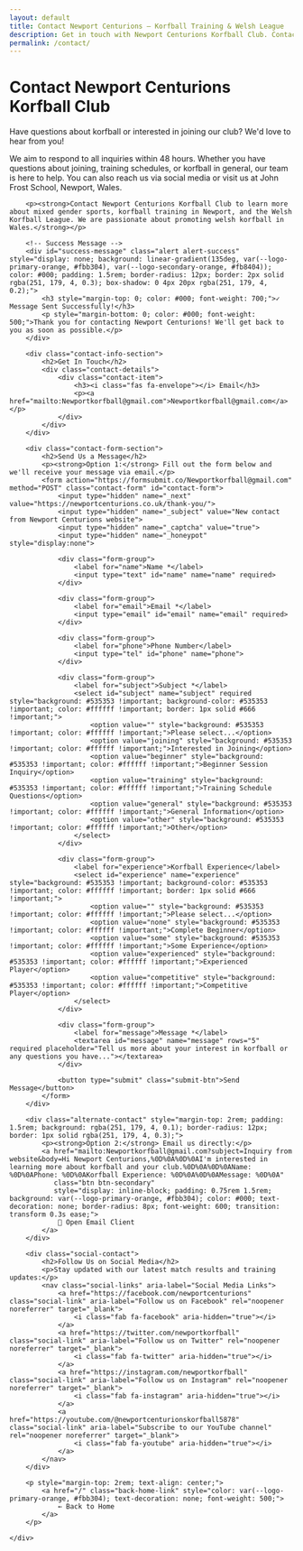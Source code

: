 ```yaml
---
layout: default
title: Contact Newport Centurions – Korfball Training & Welsh League
description: Get in touch with Newport Centurions Korfball Club. Contact us about training sessions, joining the club, or general inquiries.
permalink: /contact/
---
```


<div class="contact-page">
    <div class="content-block">
                        <div style="display:none;">
                            <h2>Quick Facts: Contact Newport Centurions</h2>
                            <ul>
                                <li><strong>Who:</strong> Newport Centurions Korfball Club – mixed gender sports team</li>
                                <li><strong>Where:</strong> John Frost School, Newport, Wales</li>
                                <li><strong>What:</strong> Korfball training sessions, Welsh Korfball League, beginners welcome</li>
                                <li><strong>Contact:</strong> Newportkorfball@gmail.com</li>
                            </ul>
                        </div>
        <h1>Contact Newport Centurions Korfball Club</h1>
        <p>Have questions about korfball or interested in joining our club? We'd love to hear from you!</p>
        <p>We aim to respond to all inquiries within 48 hours. Whether you have questions about joining, training schedules, or korfball in general, our team is here to help. You can also reach us via social media or visit us at John Frost School, Newport, Wales.</p>

        <p><strong>Contact Newport Centurions Korfball Club to learn more about mixed gender sports, korfball training in Newport, and the Welsh Korfball League. We are passionate about promoting welsh korfball in Wales.</strong></p>

        <!-- Success Message -->
        <div id="success-message" class="alert alert-success" style="display: none; background: linear-gradient(135deg, var(--logo-primary-orange, #fbb304), var(--logo-secondary-orange, #fb8404)); color: #000; padding: 1.5rem; border-radius: 12px; border: 2px solid rgba(251, 179, 4, 0.3); box-shadow: 0 4px 20px rgba(251, 179, 4, 0.2);">
            <h3 style="margin-top: 0; color: #000; font-weight: 700;">✓ Message Sent Successfully!</h3>
            <p style="margin-bottom: 0; color: #000; font-weight: 500;">Thank you for contacting Newport Centurions! We'll get back to you as soon as possible.</p>
        </div>

        <div class="contact-info-section">
            <h2>Get In Touch</h2>
            <div class="contact-details">
                <div class="contact-item">
                    <h3><i class="fas fa-envelope"></i> Email</h3>
                    <p><a href="mailto:Newportkorfball@gmail.com">Newportkorfball@gmail.com</a></p>
                </div>
            </div>
        </div>

        <div class="contact-form-section">
            <h2>Send Us a Message</h2>
            <p><strong>Option 1:</strong> Fill out the form below and we'll receive your message via email.</p>
            <form action="https://formsubmit.co/Newportkorfball@gmail.com" method="POST" class="contact-form" id="contact-form">
                <input type="hidden" name="_next" value="https://newportcenturions.co.uk/thank-you/">
                <input type="hidden" name="_subject" value="New contact from Newport Centurions website">
                <input type="hidden" name="_captcha" value="true">
                <input type="hidden" name="_honeypot" style="display:none">

                <div class="form-group">
                    <label for="name">Name *</label>
                    <input type="text" id="name" name="name" required>
                </div>

                <div class="form-group">
                    <label for="email">Email *</label>
                    <input type="email" id="email" name="email" required>
                </div>

                <div class="form-group">
                    <label for="phone">Phone Number</label>
                    <input type="tel" id="phone" name="phone">
                </div>

                <div class="form-group">
                    <label for="subject">Subject *</label>
                    <select id="subject" name="subject" required style="background: #535353 !important; background-color: #535353 !important; color: #ffffff !important; border: 1px solid #666 !important;">
                        <option value="" style="background: #535353 !important; color: #ffffff !important;">Please select...</option>
                        <option value="joining" style="background: #535353 !important; color: #ffffff !important;">Interested in Joining</option>
                        <option value="beginner" style="background: #535353 !important; color: #ffffff !important;">Beginner Session Inquiry</option>
                        <option value="training" style="background: #535353 !important; color: #ffffff !important;">Training Schedule Questions</option>
                        <option value="general" style="background: #535353 !important; color: #ffffff !important;">General Information</option>
                        <option value="other" style="background: #535353 !important; color: #ffffff !important;">Other</option>
                    </select>
                </div>

                <div class="form-group">
                    <label for="experience">Korfball Experience</label>
                    <select id="experience" name="experience" style="background: #535353 !important; background-color: #535353 !important; color: #ffffff !important; border: 1px solid #666 !important;">
                        <option value="" style="background: #535353 !important; color: #ffffff !important;">Please select...</option>
                        <option value="none" style="background: #535353 !important; color: #ffffff !important;">Complete Beginner</option>
                        <option value="some" style="background: #535353 !important; color: #ffffff !important;">Some Experience</option>
                        <option value="experienced" style="background: #535353 !important; color: #ffffff !important;">Experienced Player</option>
                        <option value="competitive" style="background: #535353 !important; color: #ffffff !important;">Competitive Player</option>
                    </select>
                </div>

                <div class="form-group">
                    <label for="message">Message *</label>
                    <textarea id="message" name="message" rows="5" required placeholder="Tell us more about your interest in korfball or any questions you have..."></textarea>
                </div>

                <button type="submit" class="submit-btn">Send Message</button>
            </form>
        </div>

        <div class="alternate-contact" style="margin-top: 2rem; padding: 1.5rem; background: rgba(251, 179, 4, 0.1); border-radius: 12px; border: 1px solid rgba(251, 179, 4, 0.3);">
            <p><strong>Option 2:</strong> Email us directly:</p>
            <a href="mailto:Newportkorfball@gmail.com?subject=Inquiry from website&body=Hi Newport Centurions,%0D%0A%0D%0AI'm interested in learning more about korfball and your club.%0D%0A%0D%0AName: %0D%0APhone: %0D%0AKorfball Experience: %0D%0A%0D%0AMessage: %0D%0A"
               class="btn btn-secondary"
               style="display: inline-block; padding: 0.75rem 1.5rem; background: var(--logo-primary-orange, #fbb304); color: #000; text-decoration: none; border-radius: 8px; font-weight: 600; transition: transform 0.3s ease;">
                📧 Open Email Client
            </a>
        </div>

        <div class="social-contact">
            <h2>Follow Us on Social Media</h2>
            <p>Stay updated with our latest match results and training updates:</p>
            <nav class="social-links" aria-label="Social Media Links">
                <a href="https://facebook.com/newportcenturions" class="social-link" aria-label="Follow us on Facebook" rel="noopener noreferrer" target="_blank">
                    <i class="fab fa-facebook" aria-hidden="true"></i>
                </a>
                <a href="https://twitter.com/newportkorfball" class="social-link" aria-label="Follow us on Twitter" rel="noopener noreferrer" target="_blank">
                    <i class="fab fa-twitter" aria-hidden="true"></i>
                </a>
                <a href="https://instagram.com/newportkorfball" class="social-link" aria-label="Follow us on Instagram" rel="noopener noreferrer" target="_blank">
                    <i class="fab fa-instagram" aria-hidden="true"></i>
                </a>
                <a href="https://youtube.com/@newportcenturionskorfball5878" class="social-link" aria-label="Subscribe to our YouTube channel" rel="noopener noreferrer" target="_blank">
                    <i class="fab fa-youtube" aria-hidden="true"></i>
                </a>
            </nav>
        </div>

        <p style="margin-top: 2rem; text-align: center;">
            <a href="/" class="back-home-link" style="color: var(--logo-primary-orange, #fbb304); text-decoration: none; font-weight: 500;">
                ← Back to Home
            </a>
        </p>

    </div>
</div>
